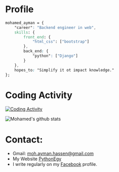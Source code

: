 # Profile

```css
mohamed_ayman = {
    "career": "Backend engineer in web",
    skills: {
        front_end: {
            "html_css": ["bootstrap"]
        },
        back_end: {
            "python": ["Django"]
        }
    },
    hopes_to: "Simplify it ot impact knowledge."
};
```
# Coding Activity

[![Coding Activity](https://github-readme-stats.vercel.app/api/wakatime?theme=react&username=mohamedayman28&layout=compact&v=2&custom_title=Mohamed's%20Coding%20Activity)](https://github.com/anuraghazra/github-readme-stats)

![Mohamed's github stats](https://github-readme-stats.vercel.app/api?theme=react&username=mohamedayman28&show_icons=true&hide=prs,issues,contribs&show_owner=true&include_all_commits=true)

# Contact:
* Gmail: moh.ayman.hassen@gmail.com
* My Website [PythonEgy](http://www.pythonegy.com/)
* I write regularly on my [Facebook](https://www.facebook.com/MohamedAymanHassen/) profile.
